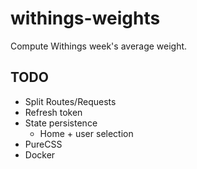 # withings-weights

Compute Withings week's average weight.

## TODO

- Split Routes/Requests
- Refresh token
- State persistence
  - Home + user selection
- PureCSS
- Docker
